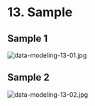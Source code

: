 # 13. Sample

## Sample 1

![data-modeling-13-01.jpg](data-modeling-13-01.jpg)

## Sample 2

![data-modeling-13-02.jpg](data-modeling-13-02.jpg)